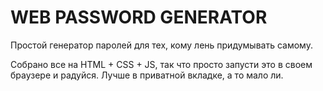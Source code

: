 # WEB PASSWORD GENERATOR
Простой генератор паролей для тех, кому лень придумывать самому.

Собрано все на HTML + CSS + JS, так что просто запусти это в своем браузере и радуйся. Лучше в приватной вкладке, а то мало ли.
